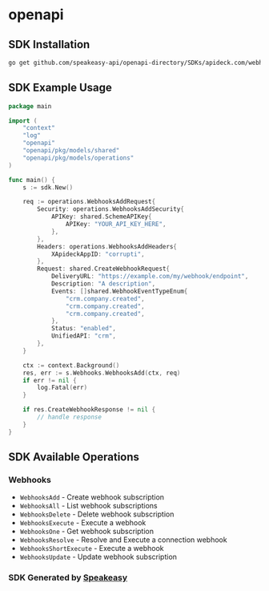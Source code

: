 # openapi

<!-- Start SDK Installation -->
## SDK Installation

```bash
go get github.com/speakeasy-api/openapi-directory/SDKs/apideck.com/webhook/9.1.2/go
```
<!-- End SDK Installation -->

## SDK Example Usage
<!-- Start SDK Example Usage -->
```go
package main

import (
    "context"
    "log"
    "openapi"
    "openapi/pkg/models/shared"
    "openapi/pkg/models/operations"
)

func main() {
    s := sdk.New()

    req := operations.WebhooksAddRequest{
        Security: operations.WebhooksAddSecurity{
            APIKey: shared.SchemeAPIKey{
                APIKey: "YOUR_API_KEY_HERE",
            },
        },
        Headers: operations.WebhooksAddHeaders{
            XApideckAppID: "corrupti",
        },
        Request: shared.CreateWebhookRequest{
            DeliveryURL: "https://example.com/my/webhook/endpoint",
            Description: "A description",
            Events: []shared.WebhookEventTypeEnum{
                "crm.company.created",
                "crm.company.created",
                "crm.company.created",
            },
            Status: "enabled",
            UnifiedAPI: "crm",
        },
    }

    ctx := context.Background()
    res, err := s.Webhooks.WebhooksAdd(ctx, req)
    if err != nil {
        log.Fatal(err)
    }

    if res.CreateWebhookResponse != nil {
        // handle response
    }
}
```
<!-- End SDK Example Usage -->

<!-- Start SDK Available Operations -->
## SDK Available Operations


### Webhooks

* `WebhooksAdd` - Create webhook subscription
* `WebhooksAll` - List webhook subscriptions
* `WebhooksDelete` - Delete webhook subscription
* `WebhooksExecute` - Execute a webhook
* `WebhooksOne` - Get webhook subscription
* `WebhooksResolve` - Resolve and Execute a connection webhook
* `WebhooksShortExecute` - Execute a webhook
* `WebhooksUpdate` - Update webhook subscription
<!-- End SDK Available Operations -->

### SDK Generated by [Speakeasy](https://docs.speakeasyapi.dev/docs/using-speakeasy/client-sdks)
